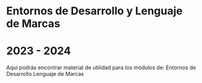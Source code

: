 # Entornos de Desarrollo y Lenguaje de Marcas
# 2023 - 2024

Aquí podrás encontrar material de utilidad para los módulos de:
Entornos de Desarrollo
Lenguaje de Marcas